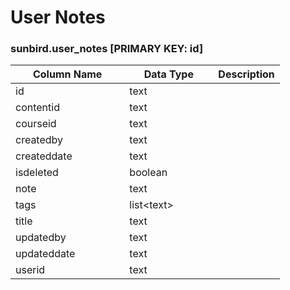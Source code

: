 # User Notes

### sunbird.user\_notes \[PRIMARY KEY: id]

<table><thead><tr><th width="166.33333333333331">Column Name</th><th width="126">Data Type</th><th>Description</th></tr></thead><tbody><tr><td>id</td><td>text</td><td></td></tr><tr><td>contentid</td><td>text</td><td></td></tr><tr><td>courseid</td><td>text</td><td></td></tr><tr><td>createdby</td><td>text</td><td></td></tr><tr><td>createddate</td><td>text</td><td></td></tr><tr><td>isdeleted</td><td>boolean</td><td></td></tr><tr><td>note</td><td>text</td><td></td></tr><tr><td>tags</td><td>list&#x3C;text></td><td></td></tr><tr><td>title</td><td>text</td><td></td></tr><tr><td>updatedby</td><td>text</td><td></td></tr><tr><td>updateddate</td><td>text</td><td></td></tr><tr><td>userid</td><td>text</td><td></td></tr></tbody></table>

